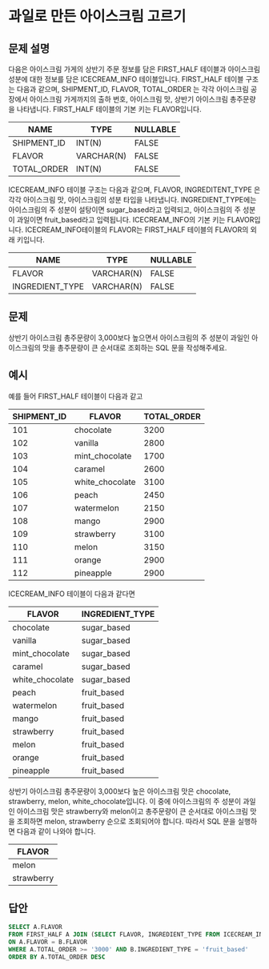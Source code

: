 # 과일로 만든 아이스크림 고르기

## 문제 설명
다음은 아이스크림 가게의 상반기 주문 정보를 담은 FIRST_HALF 테이블과 아이스크림 성분에 대한 정보를 담은 ICECREAM_INFO 테이블입니다. FIRST_HALF 테이블 구조는 다음과 같으며, SHIPMENT_ID, FLAVOR, TOTAL_ORDER 는 각각 아이스크림 공장에서 아이스크림 가게까지의 출하 번호, 아이스크림 맛, 상반기 아이스크림 총주문량을 나타냅니다. FIRST_HALF 테이블의 기본 키는 FLAVOR입니다.

|NAME|	TYPE|	NULLABLE|
|---|---|---|
|SHIPMENT_ID|	INT(N)|	FALSE|
|FLAVOR|	VARCHAR(N)|	FALSE|
|TOTAL_ORDER|	INT(N)|	FALSE|

ICECREAM_INFO 테이블 구조는 다음과 같으며, FLAVOR, INGREDITENT_TYPE 은 각각 아이스크림 맛, 아이스크림의 성분 타입을 나타냅니다. INGREDIENT_TYPE에는 아이스크림의 주 성분이 설탕이면 sugar_based라고 입력되고, 아이스크림의 주 성분이 과일이면 fruit_based라고 입력됩니다. ICECREAM_INFO의 기본 키는 FLAVOR입니다. ICECREAM_INFO테이블의 FLAVOR는 FIRST_HALF 테이블의 FLAVOR의 외래 키입니다.

|NAME|	TYPE|	NULLABLE|
|---|---|---|
|FLAVOR	|VARCHAR(N)	|FALSE|
|INGREDIENT_TYPE|	VARCHAR(N)|	FALSE|

## 문제
상반기 아이스크림 총주문량이 3,000보다 높으면서 아이스크림의 주 성분이 과일인 아이스크림의 맛을 총주문량이 큰 순서대로 조회하는 SQL 문을 작성해주세요.

## 예시
예를 들어 FIRST_HALF 테이블이 다음과 같고

|SHIPMENT_ID	|FLAVOR	|TOTAL_ORDER|
|---|---|---|
|101|	chocolate|	3200|
|102|	vanilla|	2800|
|103|	mint_chocolate|	1700|
|104|	caramel|	2600|
|105|	white_chocolate|	3100|
|106|	peach|	2450|
|107|	watermelon|	2150|
|108|	mango|	2900|
|109|	strawberry|	3100|
|110|	melon|	3150|
|111|	orange|	2900|
|112|	pineapple|	2900|

ICECREAM_INFO 테이블이 다음과 같다면

|FLAVOR	|INGREDIENT_TYPE|
|---|---|
|chocolate|	sugar_based|
|vanilla|	sugar_based|
|mint_chocolate|	sugar_based|
|caramel|	sugar_based|
|white_chocolate|	sugar_based|
|peach|	fruit_based|
|watermelon|	fruit_based|
|mango|	fruit_based|
|strawberry|	fruit_based|
|melon|	fruit_based|
|orange|	fruit_based|
|pineapple|	fruit_based|

상반기 아이스크림 총주문량이 3,000보다 높은 아이스크림 맛은 chocolate, strawberry, melon, white_chocolate입니다. 이 중에 아이스크림의 주 성분이 과일인 아이스크림 맛은 strawberry와 melon이고 총주문량이 큰 순서대로 아이스크림 맛을 조회하면 melon, strawberry 순으로 조회되어야 합니다. 따라서 SQL 문을 실행하면 다음과 같이 나와야 합니다.

|FLAVOR|
|---|
|melon|
|strawberry|

## 답안
```SQL
SELECT A.FLAVOR
FROM FIRST_HALF A JOIN (SELECT FLAVOR, INGREDIENT_TYPE FROM ICECREAM_INFO) B
ON A.FLAVOR = B.FLAVOR
WHERE A.TOTAL_ORDER >= '3000' AND B.INGREDIENT_TYPE = 'fruit_based'
ORDER BY A.TOTAL_ORDER DESC
```
